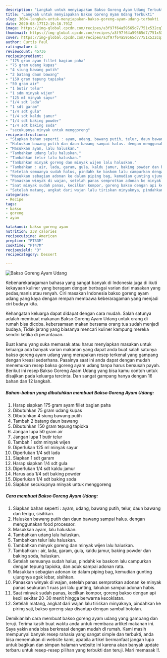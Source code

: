```yaml
---
description: "Langkah untuk menyiapakan Bakso Goreng Ayam Udang Terbukti"
title: "Langkah untuk menyiapakan Bakso Goreng Ayam Udang Terbukti"
slug: 3604-langkah-untuk-menyiapakan-bakso-goreng-ayam-udang-terbukti
date: 2020-08-17T12:19:16.791Z
image: https://img-global.cpcdn.com/recipes/a3f97f64a59565d7/751x532cq70/bakso-goreng-ayam-udang-foto-resep-utama.jpg
thumbnail: https://img-global.cpcdn.com/recipes/a3f97f64a59565d7/751x532cq70/bakso-goreng-ayam-udang-foto-resep-utama.jpg
cover: https://img-global.cpcdn.com/recipes/a3f97f64a59565d7/751x532cq70/bakso-goreng-ayam-udang-foto-resep-utama.jpg
author: Curtis Paul
ratingvalue: 4
reviewcount: 45736
recipeingredient:
- "175 gram ayam fillet bagian paha"
- "75 gram udang kupas"
- "4 siung bawang putih"
- "2 batang daun bawang"
- "150 gram tepung tapioka"
- "50 gram air"
- "1 butir telur"
- "1 sdm minyak wijen"
- "125 ml minyak sayur"
- "1/4 sdt lada"
- "1 sdt garam"
- "1/4 sdt gula"
- "1/4 sdt kaldu jamur"
- "1/4 sdt baking powder"
- "1/4 sdt baking soda"
- "secukupnya minyak untuk menggoreng"
recipeinstructions:
- "Siapkan bahan seperti : ayam, udang, bawang putih, telur, daun bawang dan terigu, sisihkan."
- "Haluskan bawang putih dan daun bawang sampai halus. dengan menggunakan food processor."
- "Masukkan ayam, lalu haluskan."
- "Tambahkan udang lalu haluskan."
- "Tambahkan telur lalu haluskan."
- "Tambahkan minyak goreng dan minyak wijen lalu haluskan."
- "Tambahkan : air, lada, garam, gula, kaldu jamur, baking powder dan baking soda, haluskan."
- "Setelah semuanya sudah halus, pindahk ke baskom lalu campurkan dengan tepung tapioka, dan aduk sampai adonan rata."
- "Masukkan sebagian adonan ke dalam piping bag, kemudian gunting ujungnya agak lebar, sisihkan."
- "Panaskan winyak di wajan, setelah panas semprotkan adonan ke minyak panas seukuran 1 ruas jari lalu gunting, lakukan sampai adonan habis."
- "Saat minyak sudah panas, kecilkan kompor, goreng bakso dengan api kecil sekitar 20-30 menit hingga berwarna kecoklatan."
- "Setelah matang, angkat dari wajan lalu tiriskan minyaknya, pindahkan ke piring saji, bakso goreng siap disantap dengan sambal botolan."
categories:
- Recipe
tags:
- bakso
- goreng
- ayam

katakunci: bakso goreng ayam 
nutrition: 238 calories
recipecuisine: American
preptime: "PT33M"
cooktime: "PT47M"
recipeyield: "3"
recipecategory: Dessert

---
```



![Bakso Goreng Ayam Udang](https://img-global.cpcdn.com/recipes/a3f97f64a59565d7/751x532cq70/bakso-goreng-ayam-udang-foto-resep-utama.jpg)

Kebenarekaragaman bahasa yang sangat banyak di Indonesia juga di ikuti kekayaan kuliner yang beragam dengan berbagai varian dari masakan yang pedas,manis atau renyah. Ciri masakan Indonesia bakso goreng ayam udang yang kaya dengan rempah membawa keberaragaman yang menjadi ciri budaya kita.


Kehangatan keluarga dapat didapat dengan cara mudah. Salah satunya adalah membuat makanan Bakso Goreng Ayam Udang untuk orang di rumah bisa dicoba. kebersamaan makan bersama orang tua sudah menjadi budaya, Tidak jarang yang biasanya mencari kuliner kampung mereka sendiri ketika di perantauan.



Buat kamu yang suka memasak atau harus menyiapkan masakan untuk keluarga ada banyak varian makanan yang dapat anda buat salah satunya bakso goreng ayam udang yang merupakan resep terkenal yang gampang dengan kreasi sederhana. Pasalnya saat ini anda dapat dengan mudah menemukan resep bakso goreng ayam udang tanpa harus bersusah payah.
Berikut ini resep Bakso Goreng Ayam Udang yang bisa kamu contoh untuk disajikan pada keluarga tercinta. Dan sangat gampang hanya dengan 16 bahan dan 12 langkah.


<!--inarticleads1-->

##### Bahan-bahan yang dibutuhkan membuat Bakso Goreng Ayam Udang:

1. Harap siapkan 175 gram ayam fillet bagian paha
1. Dibutuhkan 75 gram udang kupas
1. Dibutuhkan 4 siung bawang putih
1. Tambah 2 batang daun bawang
1. Dibutuhkan 150 gram tepung tapioka
1. Jangan lupa 50 gram air
1. Jangan lupa 1 butir telur
1. Tambah 1 sdm minyak wijen
1. Diperlukan 125 ml minyak sayur
1. Diperlukan 1/4 sdt lada
1. Siapkan 1 sdt garam
1. Harap siapkan 1/4 sdt gula
1. Diperlukan 1/4 sdt kaldu jamur
1. Harus ada 1/4 sdt baking powder
1. Diperlukan 1/4 sdt baking soda
1. Siapkan secukupnya minyak untuk menggoreng




<!--inarticleads2-->

##### Cara membuat  Bakso Goreng Ayam Udang:

1. Siapkan bahan seperti : ayam, udang, bawang putih, telur, daun bawang dan terigu, sisihkan.
1. Haluskan bawang putih dan daun bawang sampai halus. dengan menggunakan food processor.
1. Masukkan ayam, lalu haluskan.
1. Tambahkan udang lalu haluskan.
1. Tambahkan telur lalu haluskan.
1. Tambahkan minyak goreng dan minyak wijen lalu haluskan.
1. Tambahkan : air, lada, garam, gula, kaldu jamur, baking powder dan baking soda, haluskan.
1. Setelah semuanya sudah halus, pindahk ke baskom lalu campurkan dengan tepung tapioka, dan aduk sampai adonan rata.
1. Masukkan sebagian adonan ke dalam piping bag, kemudian gunting ujungnya agak lebar, sisihkan.
1. Panaskan winyak di wajan, setelah panas semprotkan adonan ke minyak panas seukuran 1 ruas jari lalu gunting, lakukan sampai adonan habis.
1. Saat minyak sudah panas, kecilkan kompor, goreng bakso dengan api kecil sekitar 20-30 menit hingga berwarna kecoklatan.
1. Setelah matang, angkat dari wajan lalu tiriskan minyaknya, pindahkan ke piring saji, bakso goreng siap disantap dengan sambal botolan.




Demikianlah cara membuat bakso goreng ayam udang yang gampang dan teruji. Terima kasih buat waktu anda untuk membaca artikel makanan ini. Saya yakin anda bisa berkreasi dengan mudah di rumah. Kami masih mempunyai banyak resep rahasia yang sangat simple dan terbukti, anda bisa menemukan di website kami, apabila artikel bermanfaat jangan lupa untuk bagikan dan simpan halaman website ini karena akan banyak update terbaru untuk resep-resep pilihan yang terbukti dan teruji. Mari memasak !!. 
